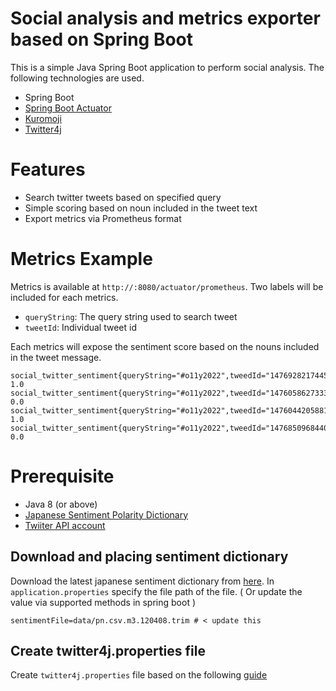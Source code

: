 # Social analysis and metrics exporter based on Spring Boot

This is a simple Java Spring Boot application to perform social analysis. The following technologies are used.

- Spring Boot
- [Spring Boot Actuator](https://docs.spring.io/spring-boot/docs/current/reference/html/actuator.html)  
- [Kuromoji](https://www.atilika.com/ja/kuromoji/)  
- [Twitter4j](https://twitter4j.org/en/index.html)

# Features

- Search twitter tweets based on specified query
- Simple scoring based on noun included in the tweet text
- Export metrics via Prometheus format

# Metrics Example   


Metrics is available at `http://:8080/actuator/prometheus`. Two labels will be included for each metrics.   

- `queryString`: The query string used to search tweet
- `tweetId`: Individual tweet id

Each metrics will expose the sentiment score based on the nouns included in the tweet message.

```
social_twitter_sentiment{queryString="#o11y2022",tweedId="1476928217445384194",} 1.0
social_twitter_sentiment{queryString="#o11y2022",tweedId="1476058627333312516",} 0.0
social_twitter_sentiment{queryString="#o11y2022",tweedId="1476044205881716737",} 1.0
social_twitter_sentiment{queryString="#o11y2022",tweedId="1476850968440750084",} 0.0
```

# Prerequisite

- Java 8 (or above)
- [Japanese Sentiment Polarity Dictionary](https://www.cl.ecei.tohoku.ac.jp/Open_Resources-Japanese_Sentiment_Polarity_Dictionary.html)
- [Twiiter API account](https://developer.twitter.com/en/docs/twitter-api/getting-started/getting-access-to-the-twitter-api)

## Download and placing sentiment dictionary

Download the latest japanese sentiment dictionary from [here](https://www.cl.ecei.tohoku.ac.jp/Open_Resources-Japanese_Sentiment_Polarity_Dictionary.html). In `application.properties` specify the file path of the file. 
( Or update the value via supported methods in spring boot )

```
sentimentFile=data/pn.csv.m3.120408.trim # < update this 
```

## Create twitter4j.properties file

Create `twitter4j.properties` file based on the following [guide](https://twitter4j.org/en/configuration.html)